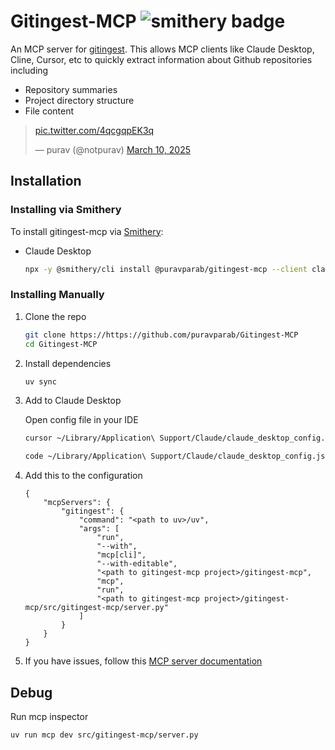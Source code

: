 # Gitingest-MCP ![smithery badge](https://smithery.ai/badge/@puravparab/gitingest-mcp)

An MCP server for [gitingest](https://github.com/cyclotruc/gitingest). This allows MCP clients like Claude Desktop, Cline, Cursor, etc to quickly extract information about Github repositories including

- Repository summaries
- Project directory structure
- File content

<blockquote class="twitter-tweet" data-media-max-width="560"><a href="https://t.co/4qcgqpEK3q">pic.twitter.com/4qcgqpEK3q</a></p>&mdash; purav (@notpurav) <a href="https://twitter.com/notpurav/status/1898955689030193485?ref_src=twsrc%5Etfw">March 10, 2025</a></blockquote> <script async src="https://platform.twitter.com/widgets.js" charset="utf-8"></script>

## Installation

### Installing via Smithery

To install gitingest-mcp via [Smithery](https://smithery.ai/server/@puravparab/gitingest-mcp):

- Claude Desktop
	```bash
	npx -y @smithery/cli install @puravparab/gitingest-mcp --client claude
	```

### Installing Manually

1. Clone the repo
	```bash
	git clone https://https://github.com/puravparab/Gitingest-MCP
	cd Gitingest-MCP
	```

2. Install dependencies
	```bash
	uv sync
	```

3. Add to Claude Desktop

	Open config file in your IDE
	```bash
	cursor ~/Library/Application\ Support/Claude/claude_desktop_config.json
	```
	```bash
	code ~/Library/Application\ Support/Claude/claude_desktop_config.json
	```

4. Add this to the configuration

	```
	{
		"mcpServers": {
			"gitingest": {
				"command": "<path to uv>/uv",
				"args": [
					"run",
					"--with",
					"mcp[cli]",
					"--with-editable",
					"<path to gitingest-mcp project>/gitingest-mcp",
					"mcp",
					"run",
					"<path to gitingest-mcp project>/gitingest-mcp/src/gitingest-mcp/server.py"
				]
			}
		}
	}
	```

5. If you have issues, follow this [MCP server documentation](https://modelcontextprotocol.io/quickstart/server)

## Debug

Run mcp inspector
```
uv run mcp dev src/gitingest-mcp/server.py
```